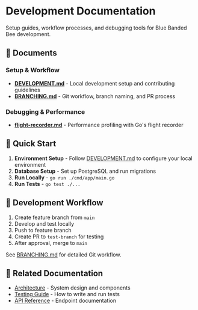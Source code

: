 # Development Documentation

Setup guides, workflow processes, and debugging tools for Blue Banded Bee
development.

## 📄 Documents

### Setup & Workflow

- **[DEVELOPMENT.md](./DEVELOPMENT.md)** - Local development setup and
  contributing guidelines
- **[BRANCHING.md](./BRANCHING.md)** - Git workflow, branch naming, and PR
  process

### Debugging & Performance

- **[flight-recorder.md](./flight-recorder.md)** - Performance profiling with
  Go's flight recorder

## 🚀 Quick Start

1. **Environment Setup** - Follow [DEVELOPMENT.md](./DEVELOPMENT.md) to
   configure your local environment
2. **Database Setup** - Set up PostgreSQL and run migrations
3. **Run Locally** - `go run ./cmd/app/main.go`
4. **Run Tests** - `go test ./...`

## 🔧 Development Workflow

1. Create feature branch from `main`
2. Develop and test locally
3. Push to feature branch
4. Create PR to `test-branch` for testing
5. After approval, merge to `main`

See [BRANCHING.md](./BRANCHING.md) for detailed Git workflow.

## 🔗 Related Documentation

- [Architecture](../architecture/) - System design and components
- [Testing Guide](../testing/) - How to write and run tests
- [API Reference](../architecture/API.md) - Endpoint documentation
